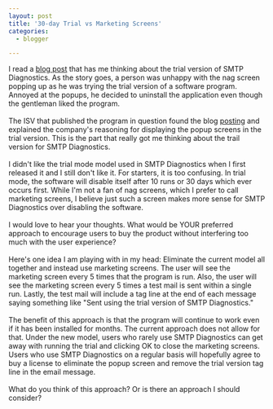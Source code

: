 ```yaml
---
layout: post
title: '30-day Trial vs Marketing Screens'
categories:
  - blogger

---
```


I read a <a href="http://www.furrygoat.com/2005/08/how_to_win_a_sa.html">blog post</a> that has me thinking about the trial version of SMTP Diagnostics.  As the story goes, a person was unhappy with the nag screen popping up as he was trying the trial version of a software program.  Annoyed at the popups, he decided to uninstall the application even though the gentleman liked the program.<br /><br />The ISV that published the program in question found the blog <a href="http://www.furrygoat.com/2005/08/how_to_kill_a_s.html#comments">posting</a> and explained the company's reasoning for displaying the popup screens in the trial version.  This is the part that really got me thinking about the trail version for SMTP Diagnostics.<br /><br />I didn't like the trial mode model used in SMTP Diagnostics when I first released it and I still don't like it.  For starters, it is too confusing.  In trial mode, the software will disable itself after 10 runs or 30 days which ever occurs first.  While I'm not a fan of nag screens, which I prefer to call marketing screens, I believe just such a screen makes more sense for SMTP Diagnostics over disabling the software.<br /><br />I would love to hear your thoughts.  What would be YOUR preferred approach to encourage users to buy the product without interfering too much with the user experience?<br /><br />Here's one idea I am playing with in my head:  Eliminate the current model all together and instead use marketing screens.  The user will see the marketing screen every 5 times that the program is run.  Also, the user will see the marketing screen every 5 times a test mail is sent within a single run.  Lastly, the test mail will include a tag line at the end of each message saying something like "Sent using the trial version of SMTP Diagnostics."<br /><br />The benefit of this approach is that the program will continue to work even if it has been installed for months.  The current approach does not allow for that.  Under the new model, users who rarely use SMTP Diagnostics can get away with running the trial and clicking OK to close the marketing screens.  Users who use SMTP Diagnostics on a regular basis will hopefully agree to buy a license to eliminate the popup screen and remove the trial version tag line in the email message.<br /><br />What do you think of this approach?  Or is there an approach I should consider?
